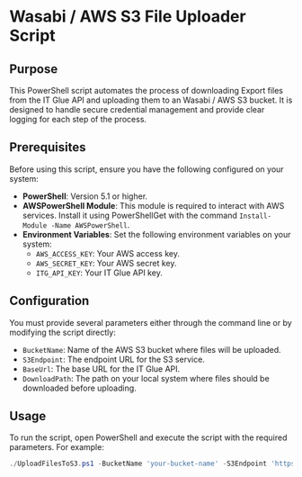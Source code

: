 # Wasabi / AWS S3 File Uploader Script

## Purpose
This PowerShell script automates the process of downloading Export files from the IT Glue API and uploading them to an Wasabi / AWS S3 bucket. It is designed to handle secure credential management and provide clear logging for each step of the process.

## Prerequisites
Before using this script, ensure you have the following configured on your system:
- **PowerShell**: Version 5.1 or higher.
- **AWSPowerShell Module**: This module is required to interact with AWS services. Install it using PowerShellGet with the command `Install-Module -Name AWSPowerShell`.
- **Environment Variables**: Set the following environment variables on your system:
  - `AWS_ACCESS_KEY`: Your AWS access key.
  - `AWS_SECRET_KEY`: Your AWS secret key.
  - `ITG_API_KEY`: Your IT Glue API key.

## Configuration
You must provide several parameters either through the command line or by modifying the script directly:

- `BucketName`: Name of the AWS S3 bucket where files will be uploaded.
- `S3Endpoint`: The endpoint URL for the S3 service.
- `BaseUrl`: The base URL for the IT Glue API.
- `DownloadPath`: The path on your local system where files should be downloaded before uploading.

## Usage
To run the script, open PowerShell and execute the script with the required parameters. For example:

```powershell
./UploadFilesToS3.ps1 -BucketName 'your-bucket-name' -S3Endpoint 'https://s3.your-region.amazonaws.com' -BaseUrl 'https://api.your-itglue-region.com' -DownloadPath 'C:\path\to\your\download\folder'
